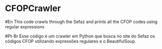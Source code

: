 # CFOPCrawler
#En
This code crawls through the Sefaz and prints all the CFOP codes using regular expressions

#Pt-Br
Esse código é um crawler em Python que busca no site do Sefaz os códigos CFOP utilizando expressões regulares e o BeautifulSoup.
